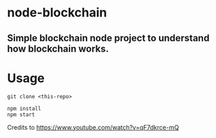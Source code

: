 # node-blockchain

## Simple blockchain node project to understand how blockchain works.

# Usage

```
git clone <this-repo>

npm install
npm start
```

Credits to https://www.youtube.com/watch?v=qF7dkrce-mQ
